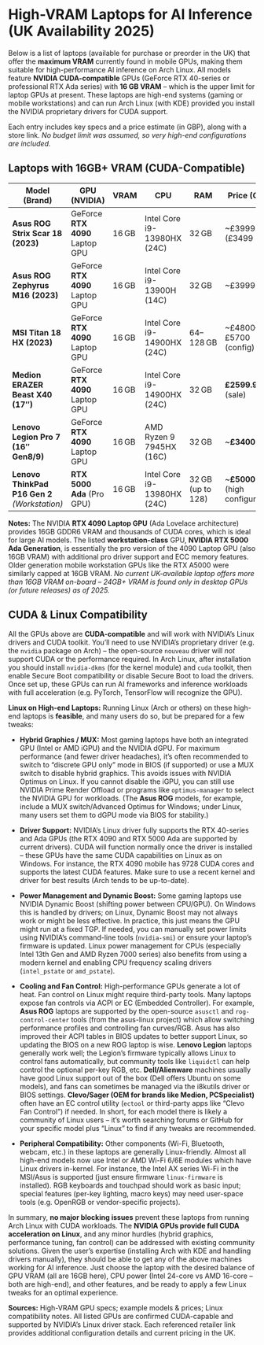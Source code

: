 # High-VRAM Laptops for AI Inference (UK Availability 2025)

Below is a list of laptops (available for purchase or preorder in the UK) that offer the **maximum VRAM** currently found in mobile GPUs, making them suitable for high-performance AI inference on Arch Linux. All models feature **NVIDIA CUDA-compatible** GPUs (GeForce RTX 40-series or professional RTX Ada series) with **16 GB VRAM** – which is the upper limit for laptop GPUs at present. These laptops are high-end systems (gaming or mobile workstations) and can run Arch Linux (with KDE) provided you install the NVIDIA proprietary drivers for CUDA support.

Each entry includes key specs and a price estimate (in GBP), along with a store link. *No budget limit was assumed, so very high-end configurations are included.*

## Laptops with 16GB+ VRAM (CUDA-Compatible)

| **Model (Brand)**                             | **GPU (NVIDIA)**                | **VRAM** | **CPU**                     | **RAM**           | **Price (GBP)**                  | **Store Link**       |
| --------------------------------------------- | ------------------------------- | -------- | --------------------------- | ----------------- | -------------------------------- | -------------------- |
| **Asus ROG Strix Scar 18 (2023)**             | GeForce **RTX 4090** Laptop GPU | 16 GB    | Intel Core i9-13980HX (24C) | 32 GB             | \~£3999 (£3499 sale)             | Very (UK)            |
| **Asus ROG Zephyrus M16 (2023)**              | GeForce **RTX 4090** Laptop GPU | 16 GB    | Intel Core i9-13900H (14C)  | 32 GB             | \~£3999.97                       | Laptops Direct       |
| **MSI Titan 18 HX (2023)**                    | GeForce **RTX 4090** Laptop GPU | 16 GB    | Intel Core i9-14900HX (24C) | 64–128 GB         | \~£4800–£5700 (config)           | PriceSpy/Amazon UK   |
| **Medion ERAZER Beast X40 (17″)**             | GeForce **RTX 4090** Laptop GPU | 16 GB    | Intel Core i9-14900HX (24C) | 32 GB             | **£2599.97** (sale)              | Laptops Direct       |
| **Lenovo Legion Pro 7 (16″ Gen8/9)**          | GeForce **RTX 4090** Laptop GPU | 16 GB    | AMD Ryzen 9 7945HX (16C)    | 32 GB             | \~**£3400**                      | Lenovo/Currys (UK)   |
| **Lenovo ThinkPad P16 Gen 2** *(Workstation)* | **RTX 5000 Ada** (Pro GPU)      | 16 GB    | Intel Core i9-13980HX (24C) | 32 GB (up to 128) | \~**£5000+** (high configurable) | Lenovo (Workstation) |

**Notes:** The NVIDIA **RTX 4090 Laptop GPU** (Ada Lovelace architecture) provides 16GB GDDR6 VRAM and thousands of CUDA cores, which is ideal for large AI models. The listed **workstation-class** GPU, **NVIDIA RTX 5000 Ada Generation**, is essentially the pro version of the 4090 Laptop GPU (also 16GB VRAM) with additional pro driver support and ECC memory features. Older generation mobile workstation GPUs like the RTX A5000 were similarly capped at 16GB VRAM. *No current UK-available laptop offers more than 16GB VRAM on-board – 24GB+ VRAM is found only in desktop GPUs (or future releases) as of 2025.*

## CUDA & Linux Compatibility

All the GPUs above are **CUDA-compatible** and will work with NVIDIA’s Linux drivers and CUDA toolkit. You’ll need to use NVIDIA’s proprietary driver (e.g. the `nvidia` package on Arch) – the open-source `nouveau` driver will *not* support CUDA or the performance required. In Arch Linux, after installation you should install `nvidia-dkms` (for the kernel module) and `cuda` toolkit, then enable Secure Boot compatibility or disable Secure Boot to load the drivers. Once set up, these GPUs can run AI frameworks and inference workloads with full acceleration (e.g. PyTorch, TensorFlow will recognize the GPU).

**Linux on High-end Laptops:** Running Linux (Arch or others) on these high-end laptops is **feasible**, and many users do so, but be prepared for a few tweaks:

* **Hybrid Graphics / MUX:** Most gaming laptops have both an integrated GPU (Intel or AMD iGPU) and the NVIDIA dGPU. For maximum performance (and fewer driver headaches), it’s often recommended to switch to “discrete GPU only” mode in BIOS (if supported) or use a MUX switch to disable hybrid graphics. This avoids issues with NVIDIA Optimus on Linux. If you cannot disable the iGPU, you can still use NVIDIA Prime Render Offload or programs like `optimus-manager` to select the NVIDIA GPU for workloads. (The **Asus ROG** models, for example, include a MUX switch/Advanced Optimus for Windows; under Linux, many users set them to dGPU mode via BIOS for stability.)

* **Driver Support:** NVIDIA’s Linux driver fully supports the RTX 40-series and Ada GPUs (the RTX 4090 and RTX 5000 Ada are supported by current drivers). CUDA will function normally once the driver is installed – these GPUs have the same CUDA capabilities on Linux as on Windows. For instance, the RTX 4090 mobile has 9728 CUDA cores and supports the latest CUDA features. Make sure to use a recent kernel and driver for best results (Arch tends to be up-to-date).

* **Power Management and Dynamic Boost:** Some gaming laptops use NVIDIA Dynamic Boost (shifting power between CPU/GPU). On Windows this is handled by drivers; on Linux, Dynamic Boost may not always work or might be less effective. In practice, this just means the GPU might run at a fixed TGP. If needed, you can manually set power limits using NVIDIA’s command-line tools (`nvidia-smi`) or ensure your laptop’s firmware is updated. Linux power management for CPUs (especially Intel 13th Gen and AMD Ryzen 7000 series) also benefits from using a modern kernel and enabling CPU frequency scaling drivers (`intel_pstate` or `amd_pstate`).

* **Cooling and Fan Control:** High-performance GPUs generate a lot of heat. Fan control on Linux might require third-party tools. Many laptops expose fan controls via ACPI or EC (Embedded Controller). For example, **Asus ROG** laptops are supported by the open-source `asusctl` and `rog-control-center` tools (from the asus-linux project) which allow switching performance profiles and controlling fan curves/RGB. Asus has also improved their ACPI tables in BIOS updates to better support Linux, so updating the BIOS on a new ROG laptop is wise. **Lenovo Legion** laptops generally work well; the Legion’s firmware typically allows Linux to control fans automatically, but community tools like `liquidctl` can help control the optional per-key RGB, etc. **Dell/Alienware** machines usually have good Linux support out of the box (Dell offers Ubuntu on some models), and fans can sometimes be managed via the i8kutils driver or BIOS settings. **Clevo/Sager (OEM for brands like Medion, PCSpecialist)** often have an EC control utility (`ectool` or third-party apps like “Clevo Fan Control”) if needed. In short, for each model there is likely a community of Linux users – it’s worth searching forums or GitHub for your specific model plus “Linux” to find if any tweaks are recommended.

* **Peripheral Compatibility:** Other components (Wi-Fi, Bluetooth, webcam, etc.) in these laptops are generally Linux-friendly. Almost all high-end models now use Intel or AMD Wi-Fi 6/6E modules which have Linux drivers in-kernel. For instance, the Intel AX series Wi-Fi in the MSI/Asus is supported (just ensure firmware `linux-firmware` is installed). RGB keyboards and touchpad should work as basic input; special features (per-key lighting, macro keys) may need user-space tools (e.g. OpenRGB or vendor-specific projects).

In summary, **no major blocking issues** prevent these laptops from running Arch Linux with CUDA workloads. The **NVIDIA GPUs provide full CUDA acceleration on Linux**, and any minor hurdles (hybrid graphics, performance tuning, fan control) can be addressed with existing community solutions. Given the user’s expertise (installing Arch with KDE and handling drivers manually), they should be able to get any of the above machines working for AI inference. Just choose the laptop with the desired balance of GPU VRAM (all are 16GB here), CPU power (Intel 24-core vs AMD 16-core – both are high-end), and other features, and be ready to apply a few Linux tweaks for an optimal experience.

**Sources:** High-VRAM GPU specs; example models & prices; Linux compatibility notes. All listed GPUs are confirmed CUDA-capable and supported by NVIDIA’s Linux driver stack. Each referenced retailer link provides additional configuration details and current pricing in the UK.
